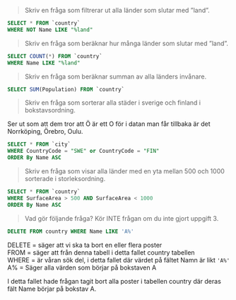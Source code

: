 > Skriv en fråga som filtrerar ut alla länder som slutar med ”land”.

```sql
SELECT * FROM `country`
WHERE NOT Name LIKE "%land"
```

> Skriv en fråga som beräknar hur många länder som slutar med ”land”.

```sql
SELECT COUNT(*) FROM `country`
WHERE Name LIKE "%land"
```

> Skriv en fråga som beräknar summan av alla länders invånare.

```sql
SELECT SUM(Population) FROM `country`
```

> Skriv en fråga som sorterar alla städer i sverige och finland i bokstavsordning.

Ser ut som att dem tror att Ö är ett O för i datan man får tillbaka är det Norrköping, Örebro, Oulu.

```sql
SELECT * FROM `city`
WHERE CountryCode = "SWE" or CountryCode = "FIN"
ORDER By Name ASC
```

> Skriv en fråga som visar alla länder med en yta mellan 500 och 1000 sorterade i storleksordning.

```sql
SELECT * FROM `country`
WHERE SurfaceArea > 500 AND SurfaceArea < 1000
ORDER By Name ASC
```

> Vad gör följande fråga? Kör INTE frågan om du inte gjort uppgift 3.

```sql
DELETE FROM country WHERE Name LIKE 'A%'
```

DELETE = säger att vi ska ta bort en eller flera poster  
FROM = säger att från denna tabell i detta fallet country tabellen  
WHERE = är våran sök del, i detta fallet där värdet på fältet Namn är likt `'A%'`  
A% = Säger alla värden som börjar på bokstaven A  

I detta fallet hade frågan tagit bort alla poster i tabellen country där deras fält Name börjar på bokstav A.  

